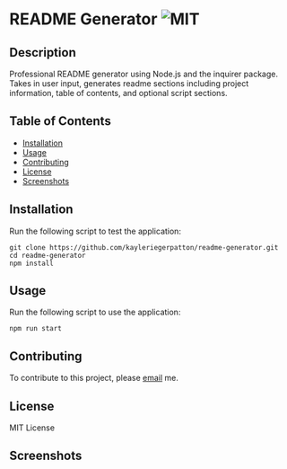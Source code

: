 # README Generator ![MIT](https://img.shields.io/static/v1?label=MIT&message=License&color=blueviolet)

## Description

Professional README generator using Node.js and the inquirer package. Takes in user input, generates readme sections including project information, table of contents, and optional script sections.

## Table of Contents

- [Installation](#installation)
- [Usage](#usage)
- [Contributing](#contributing)
- [License](#license)
- [Screenshots](#screenshots)

## Installation

Run the following script to test the application:

```
git clone https://github.com/kayleriegerpatton/readme-generator.git
cd readme-generator
npm install
```

## Usage

Run the following script to use the application:

```
npm run start
```

## Contributing

To contribute to this project, please [email](mailto:kayle.patton22@gmail.com) me.

## License

MIT License

## Screenshots
